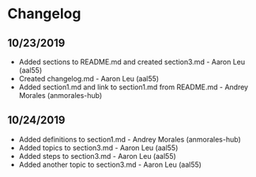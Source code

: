 # Changelog

## 10/23/2019
* Added sections to README.md and created section3.md - Aaron Leu (aal55)
* Created changelog.md - Aaron Leu (aal55)
* Added section1.md and link to section1.md from README.md - Andrey Morales (anmorales-hub)

## 10/24/2019
* Added definitions to section1.md - Andrey Morales (anmorales-hub)
* Added topics to section3.md - Aaron Leu (aal55)
* Added steps to section3.md - Aaron Leu (aal55)
* Added another topic to section3.md - Aaron Leu (aal55)
